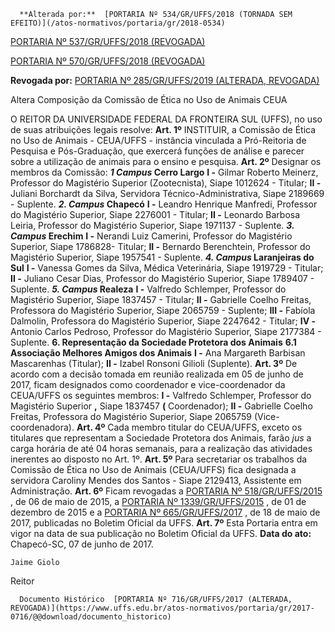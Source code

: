       **Alterada por:**  [PORTARIA Nº 534/GR/UFFS/2018 (TORNADA SEM EFEITO)](/atos-normativos/portaria/gr/2018-0534) 

  [PORTARIA Nº 537/GR/UFFS/2018 (REVOGADA)](/atos-normativos/portaria/gr/2018-0537) 

  [PORTARIA Nº 570/GR/UFFS/2018 (REVOGADA)](/atos-normativos/portaria/gr/2018-0570) 

 **Revogada por:**  [PORTARIA Nº 285/GR/UFFS/2019 (ALTERADA, REVOGADA)](/atos-normativos/portaria/gr/2019-0285) 

   Altera Composição da Comissão de Ética no Uso de Animais CEUA  

 O REITOR DA UNIVERSIDADE FEDERAL DA FRONTEIRA SUL (UFFS), no uso de suas atribuições legais resolve:   **Art. 1º** INSTITUIR, a Comissão de Ética no Uso de Animais - CEUA/UFFS - instância vinculada a Pró-Reitoria de Pesquisa e Pós-Graduação, que exercerá funções de análise e parecer sobre a utilização de animais para o ensino e pesquisa.   **Art. 2º** Designar os membros da Comissão:  ***1 Campus* Cerro Largo**  **I -** Gilmar Roberto Meinerz, Professor do Magistério Superior (Zootecnista), Siape 1012624 - Titular; **II -** Juliani Borchardt da Silva, Servidora Técnico-Administrativa, Siape 2189669 - Suplente.  ***2. Campus* Chapecó**  **I -** Leandro Henrique Manfredi, Professor do Magistério Superior, Siape 2276001 - Titular; **II -** Leonardo Barbosa Leiria, Professor do Magistério Superior, Siape 1971137 - Suplente.  ***3. Campus* Erechim**  **I -** Nerandi Luiz Camerini, Professor do Magistério Superior, Siape 1786828- Titular; **II -** Bernardo Berenchtein, Professor do Magistério Superior, Siape 1957541 - Suplente.  ***4. Campus* Laranjeiras do Sul**  **I -** Vanessa Gomes da Silva, Médica Veterinária, Siape 1919729 - Titular; **II -** Juliano Cesar Dias, Professor do Magistério Superior, Siape 1789407 - Suplente.  ***5. Campus* Realeza**  **I -** Valfredo Schlemper, Professor do Magistério Superior, Siape 1837457 - Titular; **II -** Gabrielle Coelho Freitas, Professora do Magistério Superior, Siape 2065759 - Suplente; **III -** Fabíola Dalmolin, Professora do Magistério Superior, Siape 2247642 - Titular; **IV -** Antonio Carlos Pedroso, Professor do Magistério Superior, Siape 2177384 - Suplente. **6. Representação da Sociedade Protetora dos Animais**  **6.1 Associação Melhores Amigos dos Animais**  **I -** Ana Margareth Barbisan Mascarenhas (Titular); **II -** Izabel Ronsoni Gilioli (Suplente).   **Art. 3º** De acordo com a decisão tomada em reunião realizada em 05 de junho de 2017, ficam designados como coordenador e vice-coordenador da CEUA/UFFS os seguintes membros: **I -** Valfredo Schlemper, Professor do Magistério Superior **,** Siape 1837457 **(** Coordenador); **II -** Gabrielle Coelho Freitas, Professora do Magistério Superior, Siape 2065759 (Vice-coordenadora).   **Art. 4º** Cada membro titular do CEUA/UFFS, exceto os titulares que representam a Sociedade Protetora dos Animais, farão *jus* a carga horária de até 04 horas semanais, para a realização das atividades inerentes ao disposto no Art. 1º.   **Art. 5º** Para secretariar os trabalhos da Comissão de Ética no Uso de Animais (CEUA/UFFS) fica designada a servidora Caroliny Mendes dos Santos - Siape 2129413, Assistente em Administração.   **Art. 6º** Ficam revogadas a [PORTARIA Nº 518/GR/UFFS/2015](https://www.uffs.edu.br/atos-normativos/portaria/gr/2015-0518)  , de 06 de maio de 2015, a [PORTARIA Nº 1339/GR/UFFS/2015](https://www.uffs.edu.br/atos-normativos/portaria/gr/2015-1339)  , de 01 de dezembro de 2015 e a [PORTARIA Nº 665/GR/UFFS/2017](https://www.uffs.edu.br/atos-normativos/portaria/gr/2017-0665)  , de 18 de maio de 2017, publicadas no Boletim Oficial da UFFS.   **Art. 7º** Esta Portaria entra em vigor na data de sua publicação no Boletim Oficial da UFFS.      **Data do ato:** Chapecó-SC, 07 de junho de 2017.   
 

    Jaime Giolo   
 Reitor 

      Documento Histórico  [PORTARIA Nº 716/GR/UFFS/2017 (ALTERADA, REVOGADA)](https://www.uffs.edu.br/atos-normativos/portaria/gr/2017-0716/@@download/documento_historico)     
      